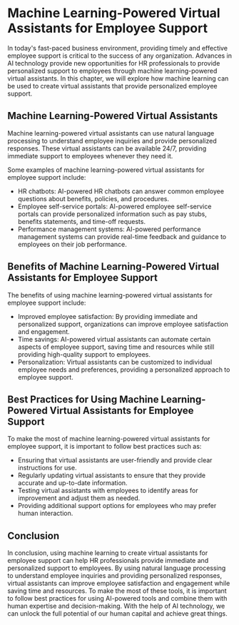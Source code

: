Machine Learning-Powered Virtual Assistants for Employee Support
==========================================================================================================================================

In today's fast-paced business environment, providing timely and effective employee support is critical to the success of any organization. Advances in AI technology provide new opportunities for HR professionals to provide personalized support to employees through machine learning-powered virtual assistants. In this chapter, we will explore how machine learning can be used to create virtual assistants that provide personalized employee support.

Machine Learning-Powered Virtual Assistants
-------------------------------------------

Machine learning-powered virtual assistants can use natural language processing to understand employee inquiries and provide personalized responses. These virtual assistants can be available 24/7, providing immediate support to employees whenever they need it.

Some examples of machine learning-powered virtual assistants for employee support include:

* HR chatbots: AI-powered HR chatbots can answer common employee questions about benefits, policies, and procedures.
* Employee self-service portals: AI-powered employee self-service portals can provide personalized information such as pay stubs, benefits statements, and time-off requests.
* Performance management systems: AI-powered performance management systems can provide real-time feedback and guidance to employees on their job performance.

Benefits of Machine Learning-Powered Virtual Assistants for Employee Support
----------------------------------------------------------------------------

The benefits of using machine learning-powered virtual assistants for employee support include:

* Improved employee satisfaction: By providing immediate and personalized support, organizations can improve employee satisfaction and engagement.
* Time savings: AI-powered virtual assistants can automate certain aspects of employee support, saving time and resources while still providing high-quality support to employees.
* Personalization: Virtual assistants can be customized to individual employee needs and preferences, providing a personalized approach to employee support.

Best Practices for Using Machine Learning-Powered Virtual Assistants for Employee Support
-----------------------------------------------------------------------------------------

To make the most of machine learning-powered virtual assistants for employee support, it is important to follow best practices such as:

* Ensuring that virtual assistants are user-friendly and provide clear instructions for use.
* Regularly updating virtual assistants to ensure that they provide accurate and up-to-date information.
* Testing virtual assistants with employees to identify areas for improvement and adjust them as needed.
* Providing additional support options for employees who may prefer human interaction.

Conclusion
----------

In conclusion, using machine learning to create virtual assistants for employee support can help HR professionals provide immediate and personalized support to employees. By using natural language processing to understand employee inquiries and providing personalized responses, virtual assistants can improve employee satisfaction and engagement while saving time and resources. To make the most of these tools, it is important to follow best practices for using AI-powered tools and combine them with human expertise and decision-making. With the help of AI technology, we can unlock the full potential of our human capital and achieve great things.
